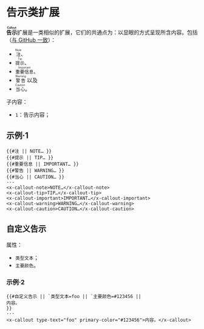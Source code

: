 # 告示类扩展

**<ruby>告示<rt>Callout</rt></ruby>**&#x200B;扩展是一类相似的扩展，它们的共通点<wbr />
为：以显眼的方式呈现所含内容。包括（[与 GitHub 一致][Github 规定的告示类型]）：

- <ruby>`注`<rt>Note</rt></ruby>、
- <ruby>`提示`<rt>Tip</rt></ruby>、
- <ruby>`重要信息`<rt>Important</rt></ruby>、
- <ruby>`警告`<rt>Warning</rt></ruby> 以及
- <ruby>`当心`<rt>Caution</rt></ruby>。

子内容：

- `1`：告示内容；

[Github 规定的告示类型]: https://github.com/orgs/community/discussions/16925

## 示例·1

```example
{{#注 || NOTE… }}
{{#提示 || TIP… }}
{{#重要信息 || IMPORTANT… }}
{{#警告 || WARNING… }}
{{#当心 || CAUTION… }}
···
<x-callout-note>NOTE…</x-callout-note>
<x-callout-tip>TIP…</x-callout-tip>
<x-callout-important>IMPORTANT…</x-callout-important>
<x-callout-warning>WARNING…</x-callout-warning>
<x-callout-caution>CAUTION…</x-callout-caution>
```

## 自定义告示

属性：

- `类型文本`；
- `主要颜色`。

### 示例·2

```example
{{#自定义告示 || `类型文本=foo || `主要颜色=#123456 ||
内容。
}}
···
<x-callout type-text="foo" primary-color="#123456">内容。</x-callout>
```

